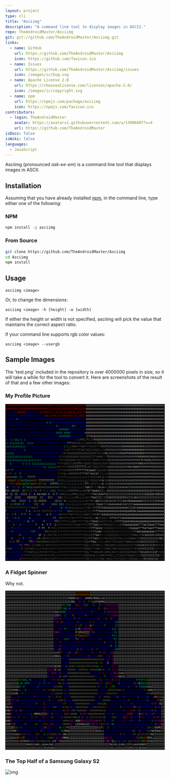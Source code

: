 ```yaml
---
layout: project
type: cli
title: "Asciimg"
description: "A command line tool to display images in ASCII."
repo: TheAndroidMaster/Asciimg
git: git://github.com/TheAndroidMaster/Asciimg.git
links:
  - name: GitHub
    url: https://github.com/TheAndroidMaster/Asciimg
    icon: https://github.com/favicon.ico
  - name: Issues
    url: https://github.com/TheAndroidMaster/Asciimg/issues
    icon: /images/ic/bug.svg
  - name: Apache License 2.0
    url: https://choosealicense.com/licenses/apache-2.0/
    icon: /images/ic/copyright.svg
  - name: npm
    url: https://npmjs.com/package/asciimg
    icon: https://npmjs.com/favicon.ico
contributors:
  - login: TheAndroidMaster
    avatar: https://avatars1.githubusercontent.com/u/13000407?v=4
    url: https://github.com/TheAndroidMaster
isDocs: false
isWiki: false
languages:
  - JavaScript
---
```


Asciimg (pronounced _ask-ee-em_) is a command line tool that displays images in ASCII.

## Installation

Assuming that you have already installed [npm](https://www.npmjs.com/), in the command line, type either one of the following:

### NPM

```bash
npm install -g asciimg
```

### From Source

```bash
git clone https://github.com/TheAndroidMaster/Asciimg
cd Asciimg
npm install
```

## Usage

```nohighlight
asciimg <image>
```

Or, to change the dimensions:

```nohighlight
asciimg <image> -h [height] -w [width]
```

If either the height or width is not specified, asciimg will pick the value that maintains the correct aspect ratio.

If your command line supports rgb color values:

```nohighlight
asciimg <image> --usergb
```

## Sample Images

The 'test.png' included in the repository is over 4000000 pixels in size, so it will take a while for the tool to convert it. Here are screenshots of the result of that and a few other images:

### My Profile Picture
![img](https://raw.githubusercontent.com/TheAndroidMaster/Asciimg/master/./.github/images/me.png?raw=true)

### A Fidget Spinner
Why not.

![img](https://raw.githubusercontent.com/TheAndroidMaster/Asciimg/master/./.github/images/fidgetspinner.png?raw=true)

### The Top Half of a Samsung Galaxy S2
![img](./.github/images/galaxys2.png?raw=true)
